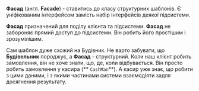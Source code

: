 **Фасад** (англ. **Facade**) - ставитись до класу структурних шаблонів. Є уніфікованим інтерфейсом замість
набір інтерфейсів деякої підсистеми.

**Фасад** призначений для поділу клієнта та підсистеми. **Фасад** не забороняє прямий доступ до підсистеми.
Він робить його простішим і зрозумілішим.

Сам шаблон дуже схожий на Будівник. Не варто забувати, що **Будівельник** породжує, а **Фасад** - структурний.
Коли наш клієнт робить замовлення, він не хоче знати, що, де, коли відбувається. Він просто робить замовлення у касира (** `CashMan`**).
А касир уже знає, що робити з цими даними, і з якими частинами системи взаємодіяти задля досягнення результату.